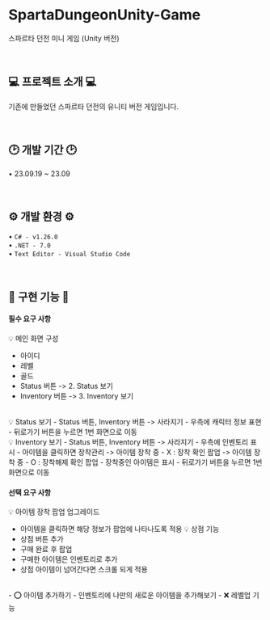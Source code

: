 # SpartaDungeonUnity-Game

스파르타 던전 미니 게임 (Unity 버전)

<br>

## 💻 프로젝트 소개 💻

기존에 만들었던 스파르타 던전의 유니티 버전 게임입니다.

<br>

## 🕑 개발 기간 🕑

• 23.09.19 ~ 23.09

<br>

## ⚙️ 개발 환경 ⚙️

• `C# - v1.26.0`
<br>
• `.NET - 7.0`
<br>
• `Text Editor - Visual Studio Code`

<br>

## 🔫 구현 기능 🔫

#### 필수 요구 사항

💡 메인 화면 구성
- 아이디
- 레벨
- 골드
- Status 버튼  -> 2. Status 보기
- Inventory 버튼  -> 3. Inventory 보기

<br>
💡 Status 보기
- Status 버튼, Inventory 버튼 -> 사라지기
- 우측에 캐릭터 정보 표현
- 뒤로가기 버튼을 누르면 1번 화면으로 이동

<br>
💡 Inventory 보기
- Status 버튼, Inventory 버튼 -> 사라지기
- 우측에 인벤토리 표시
- 아이템을 클릭하면 장착관리
    -> 아이템 장착 중 - X  : 장착 확인 팝업
    -> 아이템 장착 중 - O  : 장착해제 확인 팝업
- 장착중인 아이템은 표시
- 뒤로가기 버튼을 누르면 1번 화면으로 이동

#### 선택 요구 사항

💡 아이템 장착 팝업 업그레이드
- 아이템을 클릭하면 해당 정보가 팝업에 나타나도록 적용
💡 상점 기능
- 상점 버튼 추가
- 구매 완료 후 팝업
- 구매한 아이템은 인벤토리로 추가
- 상점 아이템이 넘어간다면 스크롤 되게 적용

<br>
- ⭕️ 아이템 추가하기 - 인벤토리에 나만의 새로운 아이템을 추가해보기
- ❌ 레벨업 기능
